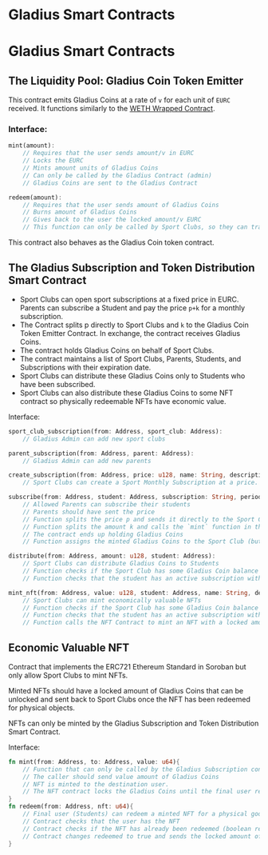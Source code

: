 # Gladius Smart Contracts

# Gladius Smart Contracts

## The Liquidity Pool: Gladius Coin Token Emitter
This contract emits Gladius Coins at a rate of `v` for each unit of `EURC` received. It functions similarly to the [WETH Wrapped Contract](https://etherscan.io/address/0xc02aaa39b223fe8d0a0e5c4f27ead9083c756cc2#code).

### Interface:
```rust
mint(amount):
    // Requires that the user sends amount/v in EURC
    // Locks the EURC
    // Mints amount units of Gladius Coins
    // Can only be called by the Gladius Contract (admin)
    // Gladius Coins are sent to the Gladius Contract

redeem(amount):
    // Requires that the user sends amount of Gladius Coins
    // Burns amount of Gladius Coins
    // Gives back to the user the locked amount/v EURC
    // This function can only be called by Sport Clubs, so they can transform the received Gladius Coins into EUR after they have sold some NFTs
```

This contract also behaves as the Gladius Coin token contract.

## The Gladius Subscription and Token Distribution Smart Contract

- Sport Clubs can open sport subscriptions at a fixed price in EURC.
Parents can subscribe a Student and pay the price `p+k` for a monthly subscription.
- The Contract splits p directly to Sport Clubs and `k` to the Gladius Coin Token Emitter Contract. In exchange, the contract receives Gladius Coins.
- The contract holds Gladius Coins on behalf of Sport Clubs.
- The contract maintains a list of Sport Clubs, Parents, Students, and Subscriptions with their expiration date.
- Sport Clubs can distribute these Gladius Coins only to Students who have been subscribed.
- Sport Clubs can also distribute these Gladius Coins to some NFT contract so physically redeemable NFTs have economic value.

Interface:
```rust
sport_club_subscription(from: Address, sport_club: Address):
    // Gladius Admin can add new sport clubs

parent_subscription(from: Address, parent: Address):
    // Gladius Admin can add new parents

create_subscription(from: Address, price: u128, name: String, description: String):
    // Sport Clubs can create a Sport Monthly Subscription at a price.

subscribe(from: Address, student: Address, subscription: String, periods: u128):
    // Allowed Parents can subscribe their students
    // Parents should have sent the price
    // Function splits the price p and sends it directly to the Sport Club address
    // Function splits the amount k and calls the `mint` function in the Gladius Coin Token Emitter Contract
    // The contract ends up holding Gladius Coins
    // Function assigns the minted Gladius Coins to the Sport Club (but does not send Gladius Coin to the Sport Club)... the contract holds them on behalf of the Club.

distribute(from: Address, amount: u128, student: Address):
    // Sport Clubs can distribute Gladius Coins to Students
    // Function checks if the Sport Club has some Gladius Coin balance
    // Function checks that the student has an active subscription with this Sport Club

mint_nft(from: Address, value: u128, student: Address, name: String, description: String):
    // Sport Clubs can mint economically valuable NFTs
    // Function checks if the Sport Club has some Gladius Coin balance
    // Function checks that the student has an active subscription with this Sport Club
    // Function calls the NFT Contract to mint an NFT with a locked amount of Gladius Coins associated

```

## Economic Valuable NFT
Contract that implements the ERC721 Ethereum Standard in Soroban but only allow Sport Clubs to mint NFTs.

Minted NFTs should have a locked amount of Gladius Coins that can be unlocked and sent back to Sport Clubs once the NFT has been redeemed for physical objects.

NFTs can only be minted by the Gladius Subscription and Token Distribution Smart Contract.

Interface:
```rust
fn mint(from: Address, to: Address, value: u64){
    // Function that can only be called by the Gladius Subscription contract
    // The caller should send value amount of Gladius Coins
    // NFT is minted to the destination user.
    // The NFT contract locks the Gladius Coins until the final user redeems it for physical goods
}
fn redeem(from: Address, nft: u64){
    // Final user (Students) can redeem a minted NFT for a physical good
    // Contract checks that the user has the NFT
    // Contract checks if the NFT has already been redeemed (boolean redeemed flag)
    // Contract changes redeemed to true and sends the locked amount of Gladius Coins to the Sport Club that emitted the NFT.
}

```